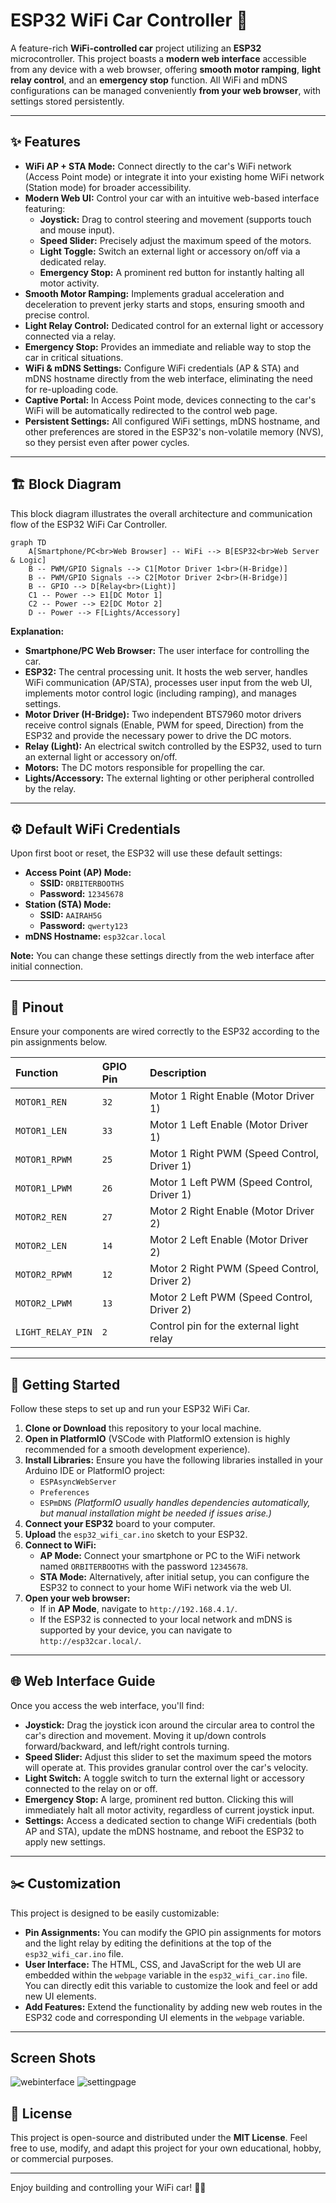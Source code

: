 
# ESP32 WiFi Car Controller 🚗

A feature-rich **WiFi-controlled car** project utilizing an **ESP32** microcontroller. This project boasts a **modern web interface** accessible from any device with a web browser, offering **smooth motor ramping**, **light relay control**, and an **emergency stop** function. All WiFi and mDNS configurations can be managed conveniently **from your web browser**, with settings stored persistently.

---

## ✨ Features

* **WiFi AP + STA Mode:** Connect directly to the car's WiFi network (Access Point mode) or integrate it into your existing home WiFi network (Station mode) for broader accessibility.
* **Modern Web UI:** Control your car with an intuitive web-based interface featuring:
    * **Joystick:** Drag to control steering and movement (supports touch and mouse input).
    * **Speed Slider:** Precisely adjust the maximum speed of the motors.
    * **Light Toggle:** Switch an external light or accessory on/off via a dedicated relay.
    * **Emergency Stop:** A prominent red button for instantly halting all motor activity.
* **Smooth Motor Ramping:** Implements gradual acceleration and deceleration to prevent jerky starts and stops, ensuring smooth and precise control.
* **Light Relay Control:** Dedicated control for an external light or accessory connected via a relay.
* **Emergency Stop:** Provides an immediate and reliable way to stop the car in critical situations.
* **WiFi & mDNS Settings:** Configure WiFi credentials (AP & STA) and mDNS hostname directly from the web interface, eliminating the need for re-uploading code.
* **Captive Portal:** In Access Point mode, devices connecting to the car's WiFi will be automatically redirected to the control web page.
* **Persistent Settings:** All configured WiFi settings, mDNS hostname, and other preferences are stored in the ESP32's non-volatile memory (NVS), so they persist even after power cycles.

---

## 🏗️ Block Diagram

This block diagram illustrates the overall architecture and communication flow of the ESP32 WiFi Car Controller.

```mermid
graph TD
    A[Smartphone/PC<br>Web Browser] -- WiFi --> B[ESP32<br>Web Server & Logic]
    B -- PWM/GPIO Signals --> C1[Motor Driver 1<br>(H-Bridge)]
    B -- PWM/GPIO Signals --> C2[Motor Driver 2<br>(H-Bridge)]
    B -- GPIO --> D[Relay<br>(Light)]
    C1 -- Power --> E1[DC Motor 1]
    C2 -- Power --> E2[DC Motor 2]
    D -- Power --> F[Lights/Accessory]
```

**Explanation:**
* **Smartphone/PC Web Browser:** The user interface for controlling the car.
* **ESP32:** The central processing unit. It hosts the web server, handles WiFi communication (AP/STA), processes user input from the web UI, implements motor control logic (including ramping), and manages settings.
* **Motor Driver (H-Bridge):** Two independent BTS7960 motor drivers receive control signals (Enable, PWM for speed, Direction) from the ESP32 and provide the necessary power to drive the DC motors.
* **Relay (Light):** An electrical switch controlled by the ESP32, used to turn an external light or accessory on/off.
* **Motors:** The DC motors responsible for propelling the car.
* **Lights/Accessory:** The external lighting or other peripheral controlled by the relay.

---

## ⚙️ Default WiFi Credentials

Upon first boot or reset, the ESP32 will use these default settings:

* **Access Point (AP) Mode:**
    * **SSID:** `ORBITERBOOTHS`
    * **Password:** `12345678`
* **Station (STA) Mode:**
    * **SSID:** `AAIRAH5G`
    * **Password:** `qwerty123`
* **mDNS Hostname:** `esp32car.local`

**Note:** You can change these settings directly from the web interface after initial connection.

---

## 📍 Pinout

Ensure your components are wired correctly to the ESP32 according to the pin assignments below.

| Function            | GPIO Pin | Description                                    |
| :------------------ | :------- | :--------------------------------------------- |
| `MOTOR1_REN`        | `32`     | Motor 1 Right Enable (Motor Driver 1)          |
| `MOTOR1_LEN`        | `33`     | Motor 1 Left Enable (Motor Driver 1)           |
| `MOTOR1_RPWM`       | `25`     | Motor 1 Right PWM (Speed Control, Driver 1)    |
| `MOTOR1_LPWM`       | `26`     | Motor 1 Left PWM (Speed Control, Driver 1)     |
| `MOTOR2_REN`        | `27`     | Motor 2 Right Enable (Motor Driver 2)          |
| `MOTOR2_LEN`        | `14`     | Motor 2 Left Enable (Motor Driver 2)           |
| `MOTOR2_RPWM`       | `12`     | Motor 2 Right PWM (Speed Control, Driver 2)    |
| `MOTOR2_LPWM`       | `13`     | Motor 2 Left PWM (Speed Control, Driver 2)     |
| `LIGHT_RELAY_PIN`   | `2`      | Control pin for the external light relay       |

---

## 🚀 Getting Started

Follow these steps to set up and run your ESP32 WiFi Car.

1.  **Clone or Download** this repository to your local machine.
2.  **Open in PlatformIO** (VSCode with PlatformIO extension is highly recommended for a smooth development experience).
3.  **Install Libraries:** Ensure you have the following libraries installed in your Arduino IDE or PlatformIO project:
    * `ESPAsyncWebServer`
    * `Preferences`
    * `ESPmDNS`
    *(PlatformIO usually handles dependencies automatically, but manual installation might be needed if issues arise.)*
4.  **Connect your ESP32** board to your computer.
5.  **Upload** the `esp32_wifi_car.ino` sketch to your ESP32.
6.  **Connect to WiFi:**
    * **AP Mode:** Connect your smartphone or PC to the WiFi network named `ORBITERBOOTHS` with the password `12345678`.
    * **STA Mode:** Alternatively, after initial setup, you can configure the ESP32 to connect to your home WiFi network via the web UI.
7.  **Open your web browser:**
    * If in **AP Mode**, navigate to `http://192.168.4.1/`.
    * If the ESP32 is connected to your local network and mDNS is supported by your device, you can navigate to `http://esp32car.local/`.

---

## 🌐 Web Interface Guide

Once you access the web interface, you'll find:

* **Joystick:** Drag the joystick icon around the circular area to control the car's direction and movement. Moving it up/down controls forward/backward, and left/right controls turning.
* **Speed Slider:** Adjust this slider to set the maximum speed the motors will operate at. This provides granular control over the car's velocity.
* **Light Switch:** A toggle switch to turn the external light or accessory connected to the relay on or off.
* **Emergency Stop:** A large, prominent red button. Clicking this will immediately halt all motor activity, regardless of current joystick input.
* **Settings:** Access a dedicated section to change WiFi credentials (both AP and STA), update the mDNS hostname, and reboot the ESP32 to apply new settings.

---

## ✂️ Customization

This project is designed to be easily customizable:

* **Pin Assignments:** You can modify the GPIO pin assignments for motors and the light relay by editing the definitions at the top of the `esp32_wifi_car.ino` file.
* **User Interface:** The HTML, CSS, and JavaScript for the web UI are embedded within the `webpage` variable in the `esp32_wifi_car.ino` file. You can directly edit this variable to customize the look and feel or add new UI elements.
* **Add Features:** Extend the functionality by adding new web routes in the ESP32 code and corresponding UI elements in the `webpage` variable.

---

## Screen Shots
![webinterface](https://github.com/user-attachments/assets/ad44eaec-771e-48a9-ba32-8702e231aa0f)    ![settingpage](https://github.com/user-attachments/assets/6464663c-7497-4184-8fab-b06b70e4c13e)

## 📄 License
This project is open-source and distributed under the **MIT License**. Feel free to use, modify, and adapt this project for your own educational, hobby, or commercial purposes.

---

Enjoy building and controlling your WiFi car! 🚗✨
